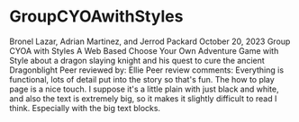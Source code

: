 # GroupCYOAwithStyles

Bronel Lazar, Adrian Martinez, and Jerrod Packard
October 20, 2023
Group CYOA with Styles
A Web Based Choose Your Own Adventure Game with Style about a dragon slaying knight and his quest to cure the ancient Dragonblight
Peer reviewed by: Ellie 
Peer review comments: Everything is functional, lots of detail put into the story so that's fun. The how to play page is a nice touch. I suppose it's a little plain with just black and white, and also the text is extremely big, so it makes it slightly difficult to read I think. Especially with the big text blocks.
